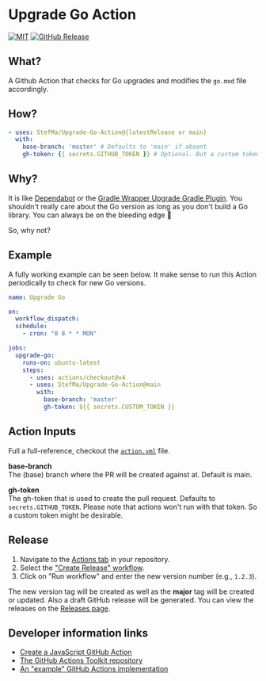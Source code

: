 # Upgrade Go Action

[![MIT](https://img.shields.io/badge/license-MIT-blue.svg)](https://github.com/StefMa/Upgrade-Go-Action/blob/main/LICENSE)
[![GitHub Release](https://img.shields.io/github/v/release/stefma/upgrade-go-action?include_prereleases)](https://github.com/StefMa/upgrade-go-action/releases/latest)

## What?

A Github Action that checks for Go upgrades and modifies the `go.mod` file accordingly.

## How?

```yml
- uses: StefMa/Upgrade-Go-Action@{latestRelease or main}
  with:
    base-branch: 'master' # Defaults to 'main' if absent
    gh-token: {{ secrets.GITHUB_TOKEN }} # Optional. But a custom token can be provided
```

## Why?

It is like [Dependabot](https://docs.github.com/en/code-security/dependabot/dependabot-version-updates/about-dependabot-version-updates) or the [Gradle Wrapper Upgrade Gradle Plugin](https://github.com/gradle/wrapper-upgrade-gradle-plugin).
You shouldn't really care about the Go version as long as you don't build a Go library.
You can always be on the bleeding edge 🙂

So, why not?

## Example

A fully working example can be seen below.
It make sense to run this Action periodically to check for new Go versions.

```yml
name: Upgrade Go

on: 
  workflow_dispatch:
  schedule:
    - cron: "0 8 * * MON"

jobs:
  upgrade-go:
    runs-on: ubuntu-latest
    steps:
      - uses: actions/checkout@v4
      - uses: StefMa/Upgrade-Go-Action@main
        with:
          base-branch: 'master'
          gh-token: ${{ secrets.CUSTOM_TOKEN }}
```

## Action Inputs

Full a full-reference, checkout the [`action.yml`](action.yml) file.

**base-branch**</br>
The (base) branch where the PR will be created against at. Default is main.

**gh-token**</br>
The gh-token that is used to create the pull request. Defaults to `secrets.GITHUB_TOKEN`.
Please note that actions won't run with that token.
So a custom token might be desirable.

## Release

1. Navigate to the [Actions tab](../../actions) in your repository.
2. Select the ["Create Release" workflow](../../actions/workflows/release.yml).
3. Click on "Run workflow" and enter the new version number (e.g., `1.2.3`).

The new version tag will be created as well as the **major** tag will be created or updated.
Also a draft GitHub release will be generated. You can view the releases on the [Releases page](../../releases/latest).

## Developer information links

* [Create a JavaScript GitHub Action](https://docs.github.com/en/actions/creating-actions/creating-a-javascript-action)
* [The GitHub Actions Toolkit repository](https://github.com/actions/toolkit)
* [An "example" GitHub Actions implementation](https://github.com/Blackjacx/backlog-notifier)
